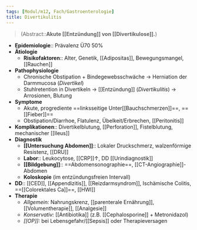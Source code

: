 ```yaml
---
tags: [Modul/m12, Fach/Gastroenterologie]
title: Divertikulitis
---
```

> (Abstract::**Akute [[Entzündung]] von [[Divertikulose]].**)
- **Epidemiologie**:: Prävalenz Ü70 50%
- **Ätiologie**
	- **Risikofaktoren**:: Alter, Genetik, [[Adipositas]], Bewegungsmangel, [[Rauchen]]
- **Pathophysiologie**
	- Chronische Obstipation + Bindegewebsschwäche → Herniation der Darmmucosa (*Divertikel*)
	- Stuhlretention in Divertikeln → [[Entzündung]] (*Divertikulitis*) → Arrosionen, Blutung
- **Symptome**
	- Akute, progrediente ==linksseitige Unter[[Bauchschmerzen]]==, ==[[Fieber]]==
	- Obstipation/Diarrhoe, Flatulenz, Übelkeit/Erbrechen, [[Peritonitis]]
- **Komplikationen**:: Divertikelblutung, [[Perforation]], Fistelblutung, mechanischer [[Ileus]]
- **Diagnostik**
	- **[[Untersuchung Abdomen]]**:: Lokaler Druckschmerz, walzenförmige Resistenz, [[DRU]]
	- **Labor**:: Leukocytose, [[CRP]]↑, DD [[Urindiagnostik]]
	- **[[Bildgebung]]**:: ==Abdomensonographie==, [[CT-Angiographie]]-Abdomen
	- **Koloskopie** (im entzündungsfreien Intervall)
- **DD**:: [[CED]], [[Appendizitis]], [[Reizdarmsyndrom]], Ischämische Colitis, ==[[Colorektales Ca]]==, [[HWI]]
- **Therapie**
	- *Allgemein:* Nahrungskrenz, [[parenterale Ernährung]], [[Volumentherapie]], [[Analgesie]]
	- *Konservativ:* [[Antibiotika]] (z.B. [[Cephalosporine]] + Metronidazol)
	- *[[OP]]:* bei Lebensgefahr/[[Sepsis]] oder Therapieversagen
